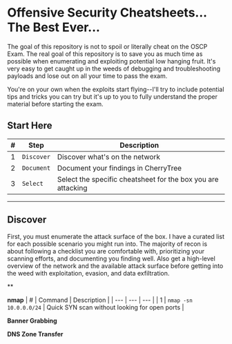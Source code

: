 # Offensive Security Cheatsheets... The Best Ever...
The goal of this repository is not to spoil or literally cheat on the OSCP Exam.  The real goal of this repository is to save you as much time as possible when enumerating and exploiting potential low hanging fruit.  It's very easy to get caught up in the weeds of debugging and troubleshooting payloads and lose out on all your time to pass the exam.

You're on your own when the exploits start flying--I'll try to include potential tips and tricks you can try but it's up to you to fully understand the proper material before starting the exam.

## Start Here
| # | Step | Description |
| --- | --- | --- |
| 1 | `Discover` | Discover what's on the network |
| 2 | `Document` | Document your findings in CherryTree |
| 3 | `Select` | Select the specific cheatsheet for the box you are attacking |

-------------
## Discover
First, you must enumerate the attack surface of the box.  I have a curated list for each possible scenario you might run into.  The majority of recon is about following a checklist you are comfortable with, prioritizing your scanning efforts, and documenting you finding well.  Also get a high-level overview of the network and the available attack surface before getting into the weed with exploitation, evasion, and data exfiltration. 

**

**nmap**
| # | Command | Description |
| --- | --- | --- |
| 1 | `nmap -sn 10.0.0.0/24` | Quick SYN scan without looking for open ports  |

**Banner Grabbing**

**DNS Zone Transfer**

